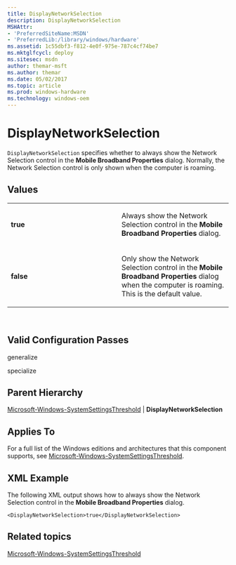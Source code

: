 ```yaml
---
title: DisplayNetworkSelection
description: DisplayNetworkSelection
MSHAttr:
- 'PreferredSiteName:MSDN'
- 'PreferredLib:/library/windows/hardware'
ms.assetid: 1c55dbf3-f812-4e0f-975e-787c4cf74be7
ms.mktglfcycl: deploy
ms.sitesec: msdn
author: themar-msft
ms.author: themar
ms.date: 05/02/2017
ms.topic: article
ms.prod: windows-hardware
ms.technology: windows-oem
---
```


# DisplayNetworkSelection


`DisplayNetworkSelection` specifies whether to always show the Network Selection control in the **Mobile Broadband Properties** dialog. Normally, the Network Selection control is only shown when the computer is roaming.

## Values


<table>
<colgroup>
<col width="50%" />
<col width="50%" />
</colgroup>
<tbody>
<tr class="odd">
<td><p><strong>true</strong></p></td>
<td><p>Always show the Network Selection control in the <strong>Mobile Broadband Properties</strong> dialog.</p></td>
</tr>
<tr class="even">
<td><p><strong>false</strong></p></td>
<td><p>Only show the Network Selection control in the <strong>Mobile Broadband Properties</strong> dialog when the computer is roaming. This is the default value.</p></td>
</tr>
</tbody>
</table>

 

## Valid Configuration Passes


generalize

specialize

## Parent Hierarchy


[Microsoft-Windows-SystemSettingsThreshold](microsoft-windows-systemsettingsthreshold.md) | **DisplayNetworkSelection**

## Applies To


For a full list of the Windows editions and architectures that this component supports, see [Microsoft-Windows-SystemSettingsThreshold](microsoft-windows-systemsettingsthreshold.md).

## XML Example


The following XML output shows how to always show the Network Selection control in the **Mobile Broadband Properties** dialog.

```
<DisplayNetworkSelection>true</DisplayNetworkSelection>
```

## Related topics


[Microsoft-Windows-SystemSettingsThreshold](microsoft-windows-systemsettingsthreshold.md)

 

 







